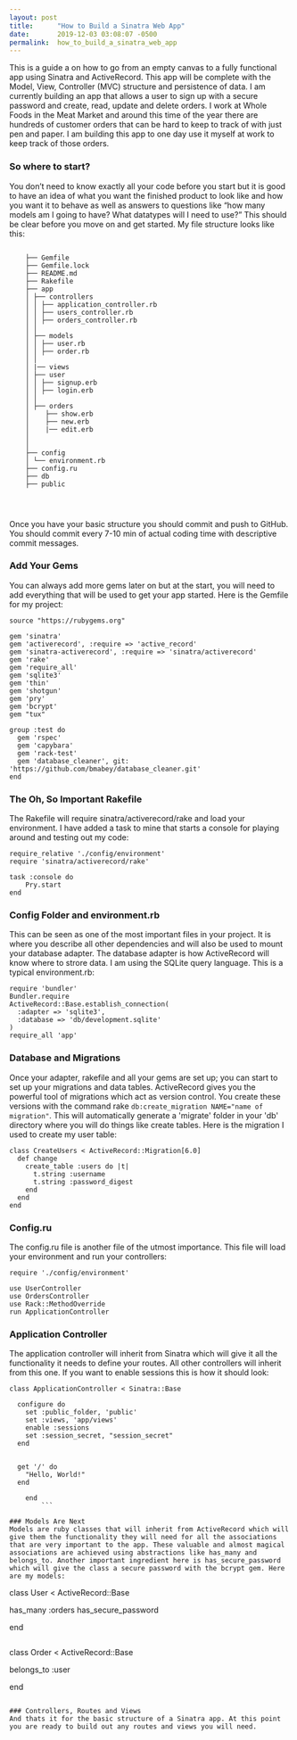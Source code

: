 ```yaml
---
layout: post
title:      "How to Build a Sinatra Web App"
date:       2019-12-03 03:08:07 -0500
permalink:  how_to_build_a_sinatra_web_app
---
```


This is a guide a on how to go from an empty canvas to a fully functional app using Sinatra and ActiveRecord. This app will be complete with the Model, View, Controller (MVC) structure and persistence of data. I am currently building an app that allows a user to sign up with a secure password and create, read, update and delete orders. I work at Whole Foods in the Meat Market and around this time of the year there are hundreds of customer orders that can be hard to keep to track of with just pen and paper. I am building this app to one day use it myself at work to keep track of those orders.

### So where to start?
You don’t need to know exactly all your code before you start but it is good to have an idea of what you want the finished product to look like and how you want it to behave as well as answers to questions like “how many models am I going to have? What datatypes will I need to use?” This should be clear before you move on and get started. My file structure looks like this:

```

    ├── Gemfile
    ├── Gemfile.lock
    ├── README.md
    ├── Rakefile
    ├── app
    │ ├── controllers
    │ │ ├── application_controller.rb
    │ │ ├── users_controller.rb
    │ │ ├── orders_controller.rb
    │ │
    │ ├── models
    │ │ ├── user.rb
    │ │ ├── order.rb
    │ │ 
    │ |── views
    │ ├── user
    │ │ ├── signup.erb
    │ │ ├── login.erb
    │ │ 
    │ ├── orders
    │    ├── show.erb
    │    ├── new.erb
    │    |── edit.erb
    │  
    │ 
    ├── config
    │ └── environment.rb
    ├── config.ru
    ├── db
    ├── public
		
		
		
```
		
		
Once you have your basic structure you should commit and push to GitHub. You should commit every 7-10 min of actual coding time with descriptive commit messages.

### Add Your Gems
You can always add more gems later on but at the start, you will need to add everything that will be used to get your app started. Here is the Gemfile for my project:

```
source "https://rubygems.org"

gem 'sinatra'
gem 'activerecord', :require => 'active_record'
gem 'sinatra-activerecord', :require => 'sinatra/activerecord'
gem 'rake'
gem 'require_all'
gem 'sqlite3'
gem 'thin'
gem 'shotgun'
gem 'pry'
gem 'bcrypt'
gem "tux"

group :test do
  gem 'rspec'
  gem 'capybara'
  gem 'rack-test'
  gem 'database_cleaner', git: 'https://github.com/bmabey/database_cleaner.git'
end
```

### The Oh, So Important Rakefile
The Rakefile will require sinatra/activerecord/rake and load your environment. I have added a task to mine that starts a console for playing around and testing out my code:

```
require_relative './config/environment'
require 'sinatra/activerecord/rake'

task :console do
    Pry.start
end
```

### Config Folder and environment.rb
This can be seen as one of the most important files in your project. It is where you describe all other dependencies and will also be used to mount your database adapter. The database adapter is how ActiveRecord will know where to strore data. I am using the SQLite query language. This is a typical environment.rb:

```
require 'bundler'
Bundler.require
ActiveRecord::Base.establish_connection(
  :adapter => 'sqlite3',
  :database => 'db/development.sqlite'
)
require_all 'app'
```

### Database and Migrations
Once your adapter, rakefile and all your gems are set up; you can start to set up your migrations and data tables. ActiveRecord gives you the powerful tool of migrations which act as version control. You create these versions with the command rake ``` db:create_migration NAME="name of migration" ```. This will automatically generate a 'migrate' folder in your 'db' directory where you will do things like create tables. Here is the migration I used to create my user table:

```
class CreateUsers < ActiveRecord::Migration[6.0]
  def change
    create_table :users do |t|
      t.string :username
      t.string :password_digest
    end
  end
end
```

### Config.ru
The config.ru file is another file of the utmost importance. This file will load your environment and run your controllers:

```
require './config/environment'

use UserController
use OrdersController
use Rack::MethodOverride
run ApplicationController
```

### Application Controller
The application controller will inherit from Sinatra which will give it all the functionality it needs to define your routes. All other controllers will inherit from this one. If you want to enable sessions this is how it should look:

```
class ApplicationController < Sinatra::Base

  configure do
    set :public_folder, 'public'
    set :views, 'app/views'
    enable :sessions
    set :session_secret, "session_secret"
  end


  get '/' do 
    "Hello, World!"
  end

    end
		```
		
### Models Are Next
Models are ruby classes that will inherit from ActiveRecord which will give them the functionality they will need for all the associations that are very important to the app. These valuable and almost magical associations are achieved using abstractions like has_many and belongs_to. Another important ingredient here is has_secure_password which will give the class a secure password with the bcrypt gem. Here are my models:

```
class User < ActiveRecord::Base

has_many :orders
has_secure_password

end
```
```
class Order < ActiveRecord::Base

belongs_to :user

end
```

### Controllers, Routes and Views
And thats it for the basic structure of a Sinatra app. At this point you are ready to build out any routes and views you will need.
